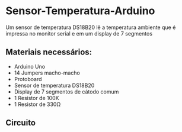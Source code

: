 # Sensor-Temperatura-Arduino
Um sensor de temperatura DS18B20 lê a temperatura ambiente que é impressa no monitor serial e em um display de 7 segmentos

## Materiais necessários:
* Arduino Uno
* 14 Jumpers macho-macho
* Protoboard
* Sensor de temperatura DS18B20
* Display de 7 segmentos de cátodo comum
* 1 Resistor de 100K
* 1 Resistor de 330Ω

## Circuito

